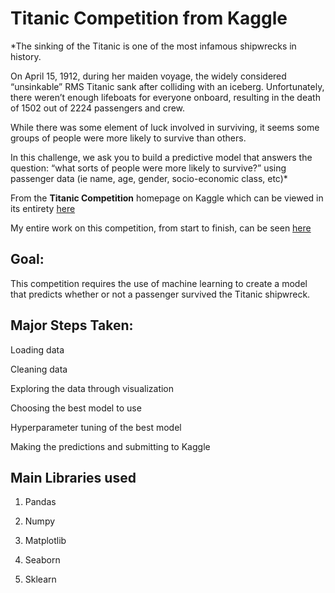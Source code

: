 # Titanic Competition from Kaggle

*The sinking of the Titanic is one of the most infamous shipwrecks in history.

On April 15, 1912, during her maiden voyage, the widely considered “unsinkable” RMS Titanic sank after colliding with an iceberg. Unfortunately, there weren’t enough lifeboats for everyone onboard, resulting in the death of 1502 out of 2224 passengers and crew.

While there was some element of luck involved in surviving, it seems some groups of people were more likely to survive than others.

In this challenge, we ask you to build a predictive model that answers the question: “what sorts of people were more likely to survive?” using passenger data (ie name, age, gender, socio-economic class, etc)*

From the **Titanic Competition** homepage on Kaggle which can be viewed in its entirety [here](https://www.kaggle.com/c/titanic)

My entire work on this competition, from start to finish, can be seen [here](https://nbviewer.jupyter.org/github/NickKahihu/Titanic_Competition/blob/master/Titanic_Competition.ipynb)

## Goal:
This competition requires the use of machine learning to create a model that predicts whether or not a passenger survived the Titanic shipwreck.

## Major Steps Taken:
Loading data

Cleaning data

Exploring the data through visualization

Choosing the best model to use

Hyperparameter tuning of the best model

Making the predictions and submitting to Kaggle


## Main Libraries used
1. Pandas

2. Numpy

3. Matplotlib

4. Seaborn

5. Sklearn
